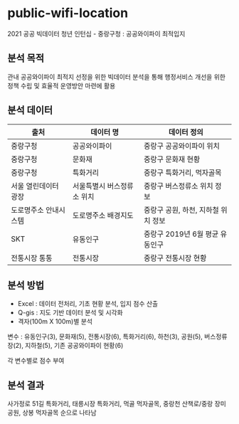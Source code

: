 # public-wifi-location

2021 공공 빅데이터 청년 인턴십 - 중랑구청 : 공공와이파이 최적입지

## 분석 목적
관내 공공와이파이 최적지 선정을 위한 빅데이터 분석을 통해 행정서비스 개선을 위한 정책 수립 및 효율적 운영방안 마련에 활용


## 분석 데이터
|출처|데이터 명|데이터 정의|
|------|---|---|
|중랑구청|공공와이파이|중랑구 공공와이파이 위치|
|중랑구청|문화재|중랑구 문화재 현황|
|중랑구청|특화거리|중랑구 특화거리, 먹자골목|
|서울 열린데이터 광장|서울특별시 버스정류소 위치|중랑구 버스정류소 위치 정보|
|도로명주소 안내시스템|도로명주소 배경지도|중랑구 공원, 하천, 지하철 위치 정보|
|SKT|유동인구|중랑구 2019년 6월 평균 유동인구|
|전통시장 통통|전통시장|중랑구 전통시장 현황|


## 분석 방법
* Excel : 데이터 전처리, 기초 현황 분석, 입지 점수 산출
* Q-gis : 지도 기반 데이터 분석 및 시각화
* 격자(100m X 100m)별 분석
  
변수 : 유동인구(3), 문화재(5), 전통시장(6), 특화거리(6), 하천(3), 공원(5), 버스정류장(2), 지하철(5), 기존 공공와이파이 현황(6)

각 변수별로 점수 부여


## 분석 결과
사가정로 51길 특화거리, 태릉시장 특화거리, 먹골 먹자골목, 중랑천 산책로/중랑 장미공원, 상봉 먹자골목 순으로 나타남

